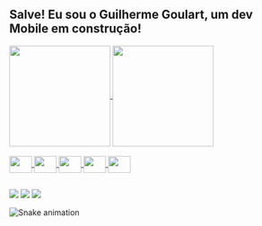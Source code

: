 ## Salve! Eu sou o Guilherme Goulart, um dev Mobile em construção!
<div style="display: flex; flex-direction: row;">
  <a href="https://github.com/spectrowolf">
    <img align="center" height="180em" 
         src="https://github-readme-stats.vercel.app/api?username=spectrowolf&show_icons=true&theme=dracula&include_all_commits=true&count_private=true"/> 
    <img align="center" height="180em" 
         src="https://github-readme-stats.vercel.app/api/top-langs/?username=spectrowolf&layout=compact&langs_count=7&theme=dracula"/>
</div>

<div style = "display: inline_block"><br>
  <img align = "center" width="40" height="30" src="https://cdn.jsdelivr.net/gh/devicons/devicon/icons/git/git-original.svg"/> 
  <img align = "center" width="40" height="30" src="https://cdn.jsdelivr.net/gh/devicons/devicon/icons/androidstudio/androidstudio-original.svg"/> 
  <img align = "center" width="40" height="30" src="https://cdn.jsdelivr.net/gh/devicons/devicon/icons/kotlin/kotlin-original.svg"/> 
  <img align = "center" width="40" height="30" src="https://cdn.jsdelivr.net/gh/devicons/devicon/icons/flutter/flutter-original.svg"/> 
  <img align = "center" width="40" height="30" src="https://cdn.jsdelivr.net/gh/devicons/devicon/icons/java/java-original.svg"/>
</div>
          
##
  
<div>
  <a href="https://www.linkedin.com/in/gui-goulart" target="_blank"><img src="https://img.shields.io/badge/-LinkedIn-%230077B5?style=for-the-badge&logo=linkedin&logoColor=white" target="_blank"></a>   
  <a href="https://api.whatsapp.com/send?phone=5534992047408" target="_blank"><img src="https://img.shields.io/badge/WhatsApp-25D366?style=for-the-badge&logo=whatsapp&logoColor=white" target="_blank"></a>
  <a href="mailto:guigagoulart@hotmail.com" target="_blank"><img src="https://img.shields.io/badge/Microsoft_Outlook-0078D4?style=for-the-badge&logo=microsoft-outlook&logoColor=white" target="_blank"></a>   

  ![Snake animation](https://github.com/spectrowolf/spectrowolf/blob/output/github-contribution-grid-snake.svg)
  
</div>

  
